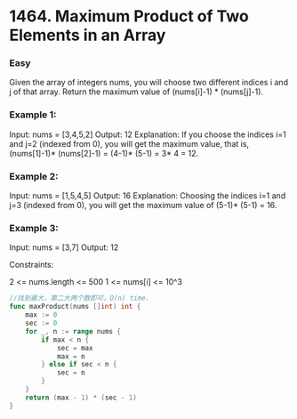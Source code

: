 # 1464. Maximum Product of Two Elements in an Array

### Easy

Given the array of integers nums, you will choose two different indices i and j of that array. Return the maximum value of (nums[i]-1) * (nums[j]-1).

### Example 1:

Input: nums = [3,4,5,2]
Output: 12 
Explanation: If you choose the indices i=1 and j=2 (indexed from 0), you will get the maximum value, that is, (nums[1]-1)* (nums[2]-1) = (4-1)* (5-1) = 3* 4 = 12. 

### Example 2:

Input: nums = [1,5,4,5]
Output: 16
Explanation: Choosing the indices i=1 and j=3 (indexed from 0), you will get the maximum value of (5-1)* (5-1) = 16.

### Example 3:

Input: nums = [3,7]
Output: 12

Constraints:

2 <= nums.length <= 500
1 <= nums[i] <= 10^3

```go
//找到最大，第二大两个数即可，O(n) time.
func maxProduct(nums []int) int {
	max := 0
	sec := 0
	for _, n := range nums {
		if max < n {
			sec = max
			max = n
		} else if sec < n {
			sec = n
		}
	}
	return (max - 1) * (sec - 1)
}
```
